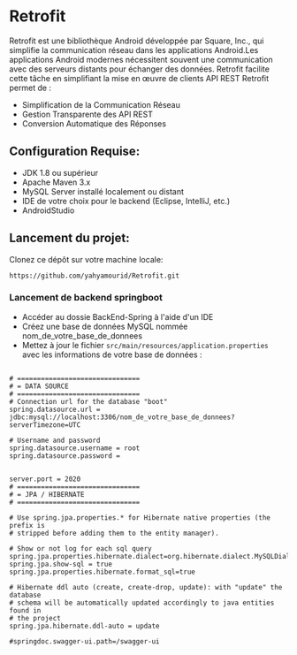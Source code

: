 # Retrofit
Retrofit est une bibliothèque Android développée par Square, Inc., qui simplifie la communication réseau dans les applications Android.Les applications Android modernes nécessitent souvent une communication avec des serveurs distants pour échanger des données. Retrofit facilite cette tâche en simplifiant la mise en œuvre de clients API REST
Retrofit permet de : 
- Simplification de la Communication Réseau
- Gestion Transparente des API REST
- Conversion Automatique des Réponses

## Configuration Requise:
- JDK 1.8 ou supérieur
- Apache Maven 3.x
- MySQL Server installé localement ou distant
- IDE de votre choix pour le backend (Eclipse, IntelliJ, etc.)
- AndroidStudio 

## Lancement du projet:
Clonez ce dépôt sur votre machine locale:
```
https://github.com/yahyamourid/Retrofit.git
```
### Lancement de backend springboot
- Accéder au dossie BackEnd-Spring à l'aide d'un IDE
- Créez une base de données MySQL nommée nom_de_votre_base_de_donnees
- Mettez à jour le fichier `src/main/resources/application.properties` avec les informations de votre base de données :
```

# ===============================
# = DATA SOURCE
# ===============================
# Connection url for the database "boot"
spring.datasource.url = jdbc:mysql://localhost:3306/nom_de_votre_base_de_donnees?serverTimezone=UTC

# Username and password
spring.datasource.username = root
spring.datasource.password =


server.port = 2020
# ===============================
# = JPA / HIBERNATE
# ===============================

# Use spring.jpa.properties.* for Hibernate native properties (the prefix is
# stripped before adding them to the entity manager).

# Show or not log for each sql query
spring.jpa.properties.hibernate.dialect=org.hibernate.dialect.MySQLDialect
spring.jpa.show-sql = true
spring.jpa.properties.hibernate.format_sql=true

# Hibernate ddl auto (create, create-drop, update): with "update" the database
# schema will be automatically updated accordingly to java entities found in
# the project
spring.jpa.hibernate.ddl-auto = update

#springdoc.swagger-ui.path=/swagger-ui
```





